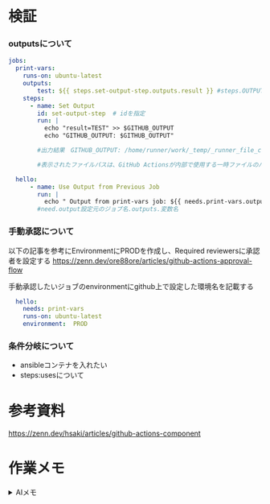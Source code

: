 # 検証
### outputsについて
````yaml
jobs:
  print-vars:
    runs-on: ubuntu-latest
    outputs:
        test: ${{ steps.set-output-step.outputs.result }} #steps.OUTPUTを設定したstepのid名.outputs.変数名
    steps:
      - name: Set Output
        id: set-output-step  # idを指定
        run: |
          echo "result=TEST" >> $GITHUB_OUTPUT
          echo "GITHUB_OUTPUT: $GITHUB_OUTPUT" 

        #出力結果　GITHUB_OUTPUT: /home/runner/work/_temp/_runner_file_commands/set_output_e0772e5a-3e74-458a-915b-93e8ceb1e77a  

        #表示されたファイルパスは、GitHub Actionsが内部で使用する一時ファイルのパスであり、出力変数を設定するためのものでした。このファイルを通じて、resultという名前の出力変数がTESTという値に設定されます。
````
````yaml
  hello:
      - name: Use Output from Previous Job
        run: |
          echo " Output from print-vars job: ${{ needs.print-vars.outputs.test }} "
        #need.output設定元のジョブ名.outputs.変数名
````

### 手動承認について
以下の記事を参考にEnvironmentにPRODを作成し、Required reviewersに承認者を設定する
https://zenn.dev/ore88ore/articles/github-actions-approval-flow  

手動承認したいジョブのenvironmentにgithub上で設定した環境名を記載する
````yaml
  hello:
    needs: print-vars
    runs-on: ubuntu-latest
    environment:  PROD
````

### 条件分岐について



- ansibleコンテナを入れたい
- steps:usesについて

# 参考資料
https://zenn.dev/hsaki/articles/github-actions-component

# 作業メモ

<details>
<summary>AIメモ</summary>

````yaml
 
if: ${{ needs.deploy.result == 'failure' }} と if: ${{ failure() }} の違いについて説明します。
1. if: ${{ needs.deploy.result == 'failure' }}
条件: deployジョブの結果が "failure" であるかどうかをチェックします。
動作: これは、deployジョブ全体の最終的な結果（成功か失敗か）を元に判断します。deployジョブが失敗した場合のみ、その後のジョブが実行されます。
注意点: 手動承認で拒否された場合、GitHub Actionsは deploy ジョブを「失敗」とは見なさないため、この条件では拒否がトリガーされないことがあります。したがって、承認が拒否された場合には、この条件分岐では次のジョブが実行されません。
2. if: ${{ failure() }}
条件: 前のジョブが「失敗した」かどうかを確認します。
動作: failure() は、前のステップまたはジョブが失敗した場合に真になります。手動承認が拒否された場合も「失敗」として扱われるため、この条件で次のジョブが実行されます。
柔軟性: この方法は、手動承認の結果が「拒否」であっても、次のジョブをトリガーするためのより確実な方法です。
まとめ: 手動承認で「拒否」された場合でも次のジョブを確実に実行したいのであれば、if: ${{ failure() }} を使用する方が確実です。deploy.result に頼ると、手動承認の結果が「失敗」として処理されないことがあるため、期待通りに動作しないことがあります。
````
</details>
